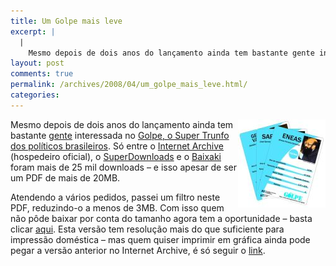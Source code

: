 ```yaml
---
title: Um Golpe mais leve
excerpt: |
  |
    Mesmo depois de dois anos do lançamento ainda tem bastante gente interessada no Golpe, o Super Trunfo dos políticos brasileiros. Só entre o Internet Archive (hospedeiro oficial), o SuperDownloads e o Baixaki foram mais de 25 mil downloads - e...
layout: post
comments: true
permalink: /archives/2008/04/um_golpe_mais_leve.html/
categories:
---
```

<img title="cartas do jogo Golpe" src="/archives/img/golpe.jpg" width="140" height="141"  align="right" />Mesmo depois de dois anos do lançamento ainda tem bastante [gente][1] interessada no [Golpe, o Super Trunfo dos políticos brasileiros][2]. Só entre o [Internet Archive][3] (hospedeiro oficial), o [SuperDownloads][4] e o [Baixaki][5] foram mais de 25 mil downloads &#8211; e isso apesar de ser um PDF de mais de 20MB.

Atendendo a vários pedidos, passei um filtro neste PDF, reduzindo-o a menos de 3MB. Com isso quem não pôde baixar por conta do tamanho agora tem a oportunidade &#8211; basta clicar [aqui][6]. Esta versão tem resolução mais do que suficiente para impressão doméstica &#8211; mas quem quiser imprimir em gráfica ainda pode pegar a versão anterior no Internet Archive, é só seguir o [link][3].

 [1]: http://www.treta.com.br/2008/04/genricos-do-super-trunfo.html
 [2]: http://stoneagescanners.com/golpe
 [3]: http://www.archive.org/details/Golpe
 [4]: http://superdownloads.uol.com.br/download/141/golpe/
 [5]: http://baixaki.ig.com.br/download/Golpe-O-Super-Trunfo-dos-Politicos-Brasileiros.htm
 [6]: http://www.archive.org/download/Golpe/golpe.pdf
